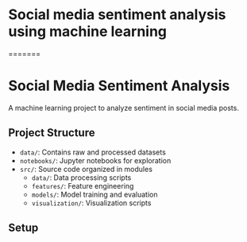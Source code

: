 
# Social media sentiment analysis using machine learning
=======
# Social Media Sentiment Analysis

A machine learning project to analyze sentiment in social media posts.

## Project Structure

- `data/`: Contains raw and processed datasets
- `notebooks/`: Jupyter notebooks for exploration
- `src/`: Source code organized in modules
  - `data/`: Data processing scripts
  - `features/`: Feature engineering
  - `models/`: Model training and evaluation
  - `visualization/`: Visualization scripts

## Setup

